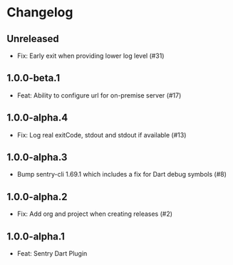 # Changelog

## Unreleased

* Fix: Early exit when providing lower log level (#31)

## 1.0.0-beta.1

* Feat: Ability to configure url for on-premise server (#17)

## 1.0.0-alpha.4

* Fix: Log real exitCode, stdout and stdout if available (#13)

## 1.0.0-alpha.3

* Bump sentry-cli 1.69.1 which includes a fix for Dart debug symbols (#8)

## 1.0.0-alpha.2

* Fix: Add org and project when creating releases (#2)

## 1.0.0-alpha.1

* Feat: Sentry Dart Plugin
